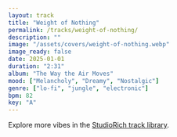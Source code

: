 ```yaml
---
layout: track
title: "Weight of Nothing"
permalink: /tracks/weight-of-nothing/
description: ""
image: "/assets/covers/weight-of-nothing.webp"
image_ready: false
date: 2025-01-01
duration: "2:31"
album: "The Way the Air Moves"
mood: ["Melancholy", "Dreamy", "Nostalgic"]
genre: ["lo-fi", "jungle", "electronic"]
bpm: 82
key: "A"
---
```


Explore more vibes in the [StudioRich track library](/tracks/).
